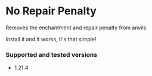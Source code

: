 # No Repair Penalty

Removes the enchantment and repair penalty from anvils

Install it and it works, it's that simple!

### Supported and tested versions

- 1.21.4 